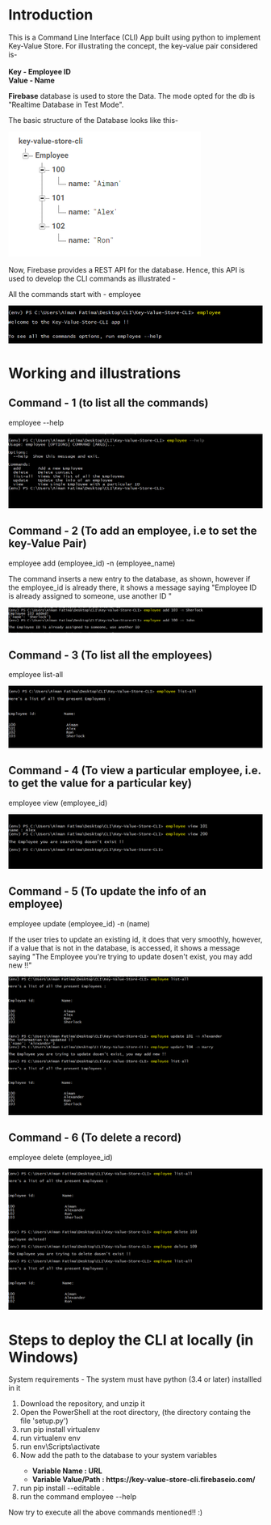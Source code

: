 <h1>Introduction</h1>

This is a Command Line Interface (CLI) App built using python to implement Key-Value Store. 
For illustrating the concept, the key-value pair considered is- 
</br>
</br>
**Key - Employee ID**
</br>
**Value - Name**
</br>

<b>Firebase</b> database is used to store the Data. The mode opted for the db is "Realtime Database in Test Mode".

The basic structure of the Database looks like this- 

![alt text](https://github.com/aimanfatima/key-value-store-cli/blob/master/media/db_structure.png)

Now, Firebase provides a REST API for the database. Hence, this API is used to develop the CLI commands as illustrated - 

All the commands start with - employee

![alt text](https://github.com/aimanfatima/key-value-store-cli/blob/master/media/employee-command.png)

<h1>Working and illustrations</h1>

<h2>Command - 1 (to list all the commands)</h2>

employee --help

![alt text](https://github.com/aimanfatima/key-value-store-cli/blob/master/media/employee-help.png)

<h2>Command - 2 (To add an employee, i.e to set the key-Value Pair)</h2>

employee add (employee_id) -n (employee_name)

The command inserts a new entry to the database, as shown, however if the employee_id is already there, it shows a message saying "Employee ID is already assigned to someone, use another ID "

![alt text](https://github.com/aimanfatima/key-value-store-cli/blob/master/media/employee-add.png)

<h2>Command - 3 (To list all the employees)</h2>

employee list-all

![alt text](https://github.com/aimanfatima/key-value-store-cli/blob/master/media/employee-list-all.png)

<h2>Command - 4 (To view a particular employee, i.e. to get the value for a particular key)</h2>

employee view (employee_id)

![alt text](https://github.com/aimanfatima/key-value-store-cli/blob/master/media/employee-view.png)

<h2>Command - 5 (To update the info of an employee)</h2>

employee update (employee_id) -n (name)

If the user tries to update an existing id, it does that very smoothly, however, if a value that is not in the database, is accessed, it shows a message saying "The Employee you're trying to update dosen't exist, you may add new !!"

![alt text](https://github.com/aimanfatima/key-value-store-cli/blob/master/media/employee-update.png)

<h2>Command - 6 (To delete a record) </h2>

employee delete (employee_id)

![alt text](https://github.com/aimanfatima/key-value-store-cli/blob/master/media/employee-delete.png)

<h1>Steps to deploy the CLI at locally (in Windows)</h1>
System requirements - The system must have python (3.4 or later) installled in it 
<ol>
  <li>Download the repository, and unzip it</li>
  <li>Open the PowerShell at the root directory, (the directory containg the file 'setup.py')</li>
  <li>run pip install virtualenv</li>
  <li>run virtualenv env</li>
  <li>run env\Scripts\activate</li>
  <li>Now add the path to the database to your system variables</li>
        <ul>
          <li><b>Variable Name : URL</b></li>
          <li><b> Variable Value/Path : https://key-value-store-cli.firebaseio.com/</b></li>
        </ul>
  <li>   run pip install --editable .</li>
  <li>   run the command employee --help</li>  
</ol>

Now try to execute all the above commands mentioned!! :)
